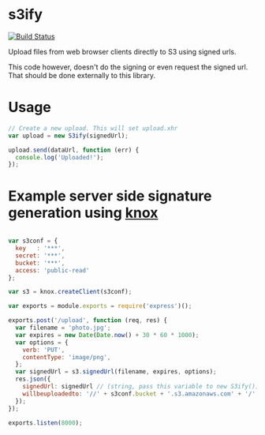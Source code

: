 s3ify
=====

[![Build Status](https://travis-ci.org/aantthony/s3ify.png?branch=master)](https://travis-ci.org/aantthony/s3ify)

Upload files from web browser clients directly to S3 using signed urls.

This code however, doesn't do the signing or even request the signed url. That should be done externally to this library.

# Usage

```js
// Create a new upload. This will set upload.xhr
var upload = new S3ify(signedUrl);

upload.send(dataUrl, function (err) {
  console.log('Uploaded!');
});
```

# Example server side signature generation using [knox](https://github.com/LearnBoost/knox)
```js

var s3conf = {
  key   : '***',
  secret: '***',
  bucket: '***',
  access: 'public-read'
};

var s3 = knox.createClient(s3conf);

var exports = module.exports = require('express')();

exports.post('/upload', function (req, res) {
  var filename = 'photo.jpg';
  var expires = new Date(Date.now() + 30 * 60 * 1000);
  var options = {
    verb: 'PUT',
    contentType: 'image/png',
  };
  var signedUrl = s3.signedUrl(filename, expires, options);
  res.json({
    signedUrl: signedUrl // (string, pass this variable to new S3ify()),
    willbeuploadedto: '//' + s3conf.bucket + '.s3.amazonaws.com' + '/' + filename
  });
});

exports.listen(8000);


